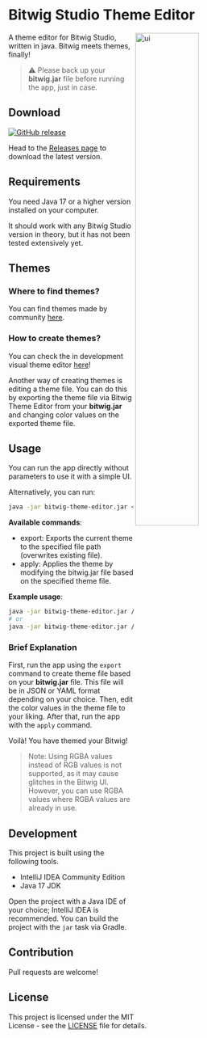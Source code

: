 <h1 align="left">Bitwig Studio Theme Editor</h1>

<img align="right" src="https://github.com/Berikai/bitwig-theme-editor/assets/18515671/8c76c8c6-30b4-43cf-9043-17759e744d75" width="50%" alt="ui" />

A theme editor for Bitwig Studio, written in java. Bitwig meets themes, finally!

> :warning: Please back up your **bitwig.jar** file before running the app, just in case.

## Download

[![GitHub release](https://img.shields.io/github/release/Berikai/bitwig-theme-editor.svg)](https://github.com/Berikai/bitwig-theme-editor/releases/latest)

Head to the [Releases page](https://github.com/Berikai/bitwig-theme-editor/releases) to download the latest version.

## Requirements

You need Java 17 or a higher version installed on your computer.

It should work with any Bitwig Studio version in theory, but it has not been tested extensively yet.

## Themes

### Where to find themes?

You can find themes made by community [here](https://github.com/Berikai/awesome-bitwig-themes).

### How to create themes?

You can check the in development visual theme editor [here](https://berikai.github.io/bitwig-theme-editor-webui/)!

Another way of creating themes is editing a theme file. You can do this by exporting the theme file via Bitwig Theme Editor from your **bitwig.jar** and changing color values on the exported theme file.

## Usage

You can run the app directly without parameters to use it with a simple UI.

Alternatively, you can run:
```bash
java -jar bitwig-theme-editor.jar <bitwig-jar-path> [command] <theme-path>
```

**Available commands**:

- export: Exports the current theme to the specified file path (overwrites existing file). 
- apply: Applies the theme by modifying the bitwig.jar file based on the specified theme file.

**Example usage**:
```bash
java -jar bitwig-theme-editor.jar /opt/bitwig-studio/bin/bitwig.jar export current-bitwig-theme.yaml
# or
java -jar bitwig-theme-editor.jar /opt/bitwig-studio/bin/bitwig.jar apply current-bitwig-theme.json
```

### Brief Explanation

First, run the app using the `export` command to create theme file based on your **bitwig.jar** file. This file will be in JSON or YAML format depending on your choice. Then, edit the color values in the theme file to your liking. After that, run the app with the `apply` command. 

Voilà! You have themed your Bitwig!

> Note: Using RGBA values instead of RGB values is not supported, as it may cause glitches in the Bitwig UI. However, you can use RGBA values where RGBA values are already in use.

## Development

This project is built using the following tools.

- IntelliJ IDEA Community Edition
- Java 17 JDK

Open the project with a Java IDE of your choice; IntelliJ IDEA is recommended. You can build the project with the `jar` task via Gradle.

## Contribution

Pull requests are welcome!

## License

This project is licensed under the MIT License - see the [LICENSE](LICENSE) file for details.

